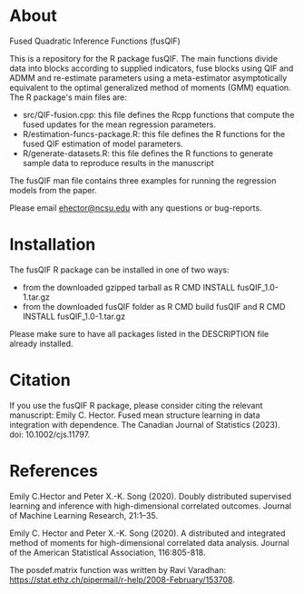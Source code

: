 # About
Fused Quadratic Inference Functions (fusQIF)

This is a repository for the R package fusQIF. The main functions divide data into blocks according to supplied indicators, fuse blocks using QIF and ADMM and re-estimate parameters using a meta-estimator asymptotically equivalent to the optimal generalized method of moments (GMM) equation. The R package's main files are:
- src/QIF-fusion.cpp: this file defines the Rcpp functions that compute the fused updates for the mean regression parameters.
- R/estimation-funcs-package.R: this file defines the R functions for the fused QIF estimation of model parameters.
- R/generate-datasets.R: this file defines the R functions to generate sample data to reproduce results in the manuscript

The fusQIF man file contains three examples for running the regression models from the paper.

Please email ehector@ncsu.edu with any questions or bug-reports.

# Installation

The fusQIF R package can be installed in one of two ways:
- from the downloaded gzipped tarball as R CMD INSTALL fusQIF_1.0-1.tar.gz
- from the downloaded fusQIF folder as R CMD build fusQIF and R CMD INSTALL fusQIF_1.0-1.tar.gz

Please make sure to have all packages listed in the DESCRIPTION file already installed.

# Citation

If you use the fusQIF R package, please consider citing the relevant manuscript: Emily C. Hector. Fused mean structure learning in data integration with dependence. The Canadian Journal of Statistics (2023). doi: 10.1002/cjs.11797.

# References

Emily C.Hector and Peter X.-K. Song (2020). Doubly distributed supervised learning and inference with high-dimensional correlated outcomes. Journal of Machine Learning Research, 21:1–35.
  
Emily C. Hector and Peter X.-K. Song (2020). A distributed and integrated method of moments for high-dimensional correlated data analysis. Journal of the American Statistical Association, 116:805-818.

The posdef.matrix function was written by Ravi Varadhan: https://stat.ethz.ch/pipermail/r-help/2008-February/153708.
